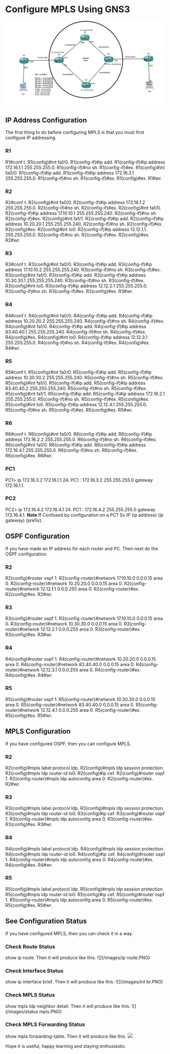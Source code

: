 # Configure MPLS Using GNS3
![](/images/topologi.PNG)
## IP Address Configuration
The first thing to do before configuring MPLS is that you must first configure IP addressing.
### R1
R1#conf t.
R1(config)#int fa1/0.
R1(config-if)#ip add.
R1(config-if)#ip address 172.16.1.1 255.255.255.0.
R1(config-if)#no sh.
R1(config-if)#ex.
R1(config)#int fa0/0.
R1(config-if)#ip add.
R1(config-if)#ip address 172.16.3.1 255.255.255.0.
R1(config-if)#no sh.
R1(config-if)#ex.
R1(config)#ex.
R1#wr.
### R2
R2#conf t.
R2(config)#int fa0/0.
R2(config-if)#ip address 172.16.1.2 255.255.255.0.
R2(config-if)#no sh.
R2(config-if)#ex.
R2(config)#int fa1/0.
R2(config-if)#ip address 17.10.10.1 255.255.255.240.
R2(config-if)#no sh.
R2(config-if)#ex.
R2(config)#int fa1/1.
R2(config-if)#ip add.
R2(config-if)#ip address 10.20.20.1 255.255.255.240.
R2(config-if)#no sh.
R2(config-if)#ex.
R2(config)#ex.
R2(config)#int lo0.
R2(config-if)#ip address 12.12.1.1 255.255.255.0.
R2(config-if)#no sh.
R2(config-if)#ex.
R2(config)#ex.
R2#wr.
### R3
R3#conf t.
R3(config)#int fa0/0.
R3(config-if)#ip add.
R3(config-if)#ip address 17.10.10.2 255.255.255.240.
R3(config-if)#no sh.
R3(config-if)#ex.
R3(config)#int fa1/0.
R3(config-if)#ip add.
R3(config-if)#ip address 10.30.30.1 255.255.255.240.
R3(config-if)#no sh.
R3(config-if)#ex.
R3(config)#int lo0.
R3(config-if)#ip address 12.12.2.1 255.255.255.0.
R3(config-if)#no sh.
R3(config-if)#ex.
R3(config)#ex.
R3#wr.
### R4
R4#conf t.
R4(config)#int fa0/0.
R4(config-if)#ip add.
R4(config-if)#ip address 10.20.20.2 255.255.255.240.
R4(config-if)#no sh.
R4(config-if)#ex.
R4(config)#int fa1/0.
R4(config-if)#ip add.
R4(config-if)#ip address 83.40.40.1 255.255.255.240.
R4(config-if)#no sh.
R4(config-if)#ex.
R4(config)#ex.
R4(config)#int lo0.
R4(config-if)#ip address 12.12.3.1 255.255.255.0.
R4(config-if)#no sh.
R4(config-if)#ex.
R4(config)#ex.
R4#wr.
### R5
R5#conf t.
R5(config)#int fa0/0.
R5(config-if)#ip add.
R5(config-if)#ip address 10.30.30.2 255.255.255.240.
R5(config-if)#no sh.
R5(config-if)#ex.
R5(config)#int fa1/0.
R5(config-if)#ip add.
R5(config-if)#ip address 83.40.40.2 255.255.255.240.
R5(config-if)#no sh.
R5(config-if)#ex.
R5(config)#int fa1/1.
R5(config-if)#ip add.
R5(config-if)#ip address 172.16.2.1 255.255.255.0.
R5(config-if)#no sh.
R5(config-if)#ex.
R5(config)#ex.
R5(config)#int lo0.
R5(config-if)#ip address 12.12.4.1 255.255.255.0.
R5(config-if)#no sh.
R5(config-if)#ex.
R5(config)#ex.
R5#wr.
### R6
R6#conf t.
R6(config)#int fa0/0.
R6(config-if)#ip add.
R6(config-if)#ip address 172.16.2.2 255.255.255.0.
R6(config-if)#no sh.
R6(config-if)#ex.
R6(config)#int fa1/0.
R6(config-if)#ip add.
R6(config-if)#ip address 172.16.4.1 255.255.255.0.
R6(config-if)#no sh.
R6(config-if)#ex.
R6(config)#ex.
R6#wr.
### PC1
PC1> ip 172.16.3.2 172.16.1.1 24.
PC1 : 172.16.3.2 255.255.255.0 gateway 172.16.1.1.
### PC2
PC2> ip 172.16.4.2 172.16.4.1 24.
PC1 : 172.16.4.2 255.255.255.0 gateway 172.16.4.1.
**Note !!** Confused by configuration on a PC? So IP (ip address) (ip gateway) (prefix). 
## OSPF Configuration
If you have made an IP address for each router and PC. Then next do the OSPF configuration.
### R2
R2(config)#router ospf 1.
R2(config-router)#network 17.10.10.0 0.0.0.15 area 0.
R2(config-router)#network 10.20.20.0 0.0.0.15 area 0.
R2(config-router)#network 12.12.1.1 0.0.0.255 area 0.
R2(config-router)#ex.
R2(config)#ex.
R2#wr.
### R3
R3(config)#router ospf 1.
R3(config-router)#network 17.10.10.0 0.0.0.15 area 0.
R3(config-router)#network 10.30.30.0 0.0.0.15 area 0.
R3(config-router)#network 12.12.2.1 0.0.0.255 area 0.
R3(config-router)#ex.
R3(config)#ex.
R3#wr.
### R4
R4(config)#router ospf 1.
R4(config-router)#network 10.20.20.0 0.0.0.15 area 0.
R4(config-router)#network 83.40.40.0 0.0.0.15 area 0.
R4(config-router)#network 12.12.3.1 0.0.0.255 area 0.
R4(config-router)#ex.
R4(config)#ex.
R4#wr.
### R5
R5(config)#router ospf 1.
R5(config-router)#network 10.30.30.0 0.0.0.15 area 0.
R5(config-router)#network 83.40.40.0 0.0.0.15 area 0.
R5(config-router)#network 12.12.4.1 0.0.0.255 area 0.
R5(config-router)#ex.
R5(config)#ex.
R5#wr.
## MPLS Configuration
If you have configured OSPF, then you can configure MPLS.
### R2
R2(config)#mpls label protocol ldp.
R2(config)#mpls ldp session protection.
R2(config)#mpls ldp router-id lo0.
R2(config)#ip cef.
R2(config)#router ospf 1.
R2(config-router)#mpls ldp autoconfig area 0.
R2(config-router)#ex.
R2#wr.
### R3
R3(config)#mpls label protocol ldp.
R3(config)#mpls ldp session protection.
R3(config)#mpls ldp router-id lo0.
R3(config)#ip cef.
R3(config)#router ospf 1.
R3(config-router)#mpls ldp autoconfig area 0.
R3(config-router)#ex.
R3(config)#ex.
R3#wr.
### R4
R4(config)#mpls label protocol ldp.
R4(config)#mpls ldp session protection.
R4(config)#mpls ldp router-id lo0.
R4(config)#ip cef.
R4(config)#router ospf 1.
R4(config-router)#mpls ldp autoconfig area 0.
R4(config-router)#ex.
R4(config)#ex.
R4#wr.
### R5
R5(config)#mpls label protocol ldp.
R5(config)#mpls ldp session protection.
R5(config)#mpls ldp router-id lo0.
R5(config)#ip cef.
R5(config)#router ospf 1.
R5(config-router)#mpls ldp autoconfig area 0.
R5(config-router)#ex.
R5(config)#ex.
R5#wr.
## See Configuration Status
If you have configured MPLS, then you can check it in a way.
### Check Route Status
show ip route.
Then it will produce like this.
 ![](/images/ip route.PNG)
### Check Interface Status
show ip interface brief.
Then it will produce like this.
 ![](/images/int br.PNG)
### Check MPLS Status
show mpls ldp neighbor detail.
Then it will produce like this.
 ![](/images/status mpls.PNG)
### Check MPLS Forwarding Status
show mpls forwarding-table.
Then it will produce like this.
 ![](/images/status-forwarding-mpls.PNG)

Hope it is useful, happy learning and staying enthusiastic.